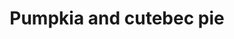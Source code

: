 ---
pid: ns40
title: Pumpkia and cutebec pie
location_transcription: Elementary School
coordinates: "[-75.134119391837, 39.984322772416]"
zipcode: 
gen_neighborhood: 
neighborhood: 
outside_phl: 
age: '8'
age_range: 6-13
instagram: 
image_file_name: ns_40.jpg
proposal_transcription: |-
  Cuteb
  //Pumpkin//
  //pumpkia and cutecumber pie//
topic: Food,Youth
topic_summary: 0, 0, 0
type: Other No Form
keywords_other: 
credit: Nya
image_labels: 
twitter: 
facebook: 
permalink: "/monuments/ns40/"
layout: item-page
---